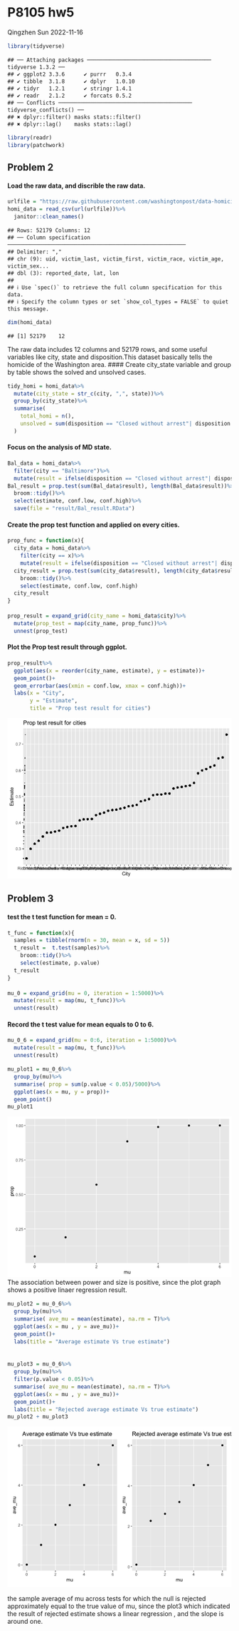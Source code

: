 P8105 hw5
================
Qingzhen Sun
2022-11-16

``` r
library(tidyverse)
```

    ## ── Attaching packages ─────────────────────────────────────── tidyverse 1.3.2 ──
    ## ✔ ggplot2 3.3.6      ✔ purrr   0.3.4 
    ## ✔ tibble  3.1.8      ✔ dplyr   1.0.10
    ## ✔ tidyr   1.2.1      ✔ stringr 1.4.1 
    ## ✔ readr   2.1.2      ✔ forcats 0.5.2 
    ## ── Conflicts ────────────────────────────────────────── tidyverse_conflicts() ──
    ## ✖ dplyr::filter() masks stats::filter()
    ## ✖ dplyr::lag()    masks stats::lag()

``` r
library(readr)
library(patchwork)
```

## Problem 2

#### Load the raw data, and discrible the raw data.

``` r
urlfile = "https://raw.githubusercontent.com/washingtonpost/data-homicides/master/homicide-data.csv"
homi_data = read_csv(url(urlfile))%>%
  janitor::clean_names()
```

    ## Rows: 52179 Columns: 12
    ## ── Column specification ────────────────────────────────────────────────────────
    ## Delimiter: ","
    ## chr (9): uid, victim_last, victim_first, victim_race, victim_age, victim_sex...
    ## dbl (3): reported_date, lat, lon
    ## 
    ## ℹ Use `spec()` to retrieve the full column specification for this data.
    ## ℹ Specify the column types or set `show_col_types = FALSE` to quiet this message.

``` r
dim(homi_data)
```

    ## [1] 52179    12

The raw data includes 12 columns and 52179 rows, and some useful
variables like city, state and disposition.This dataset basically tells
the homicide of the Washington area. \#### Create city_state variable
and group by table shows the solved and unsolved cases.

``` r
tidy_homi = homi_data%>%
  mutate(city_state = str_c(city, ",", state))%>%
  group_by(city_state)%>%
  summarise(
    total_homi = n(),
    unsolved = sum(disposition == "Closed without arrest"| disposition == "Open/No arrest")
  )
```

#### Focus on the analysis of MD state.

``` r
Bal_data = homi_data%>%
  filter(city == "Baltimore")%>%
  mutate(result = ifelse(disposition == "Closed without arrest"| disposition == "Open/No arrest", 1,0))
Bal_result = prop.test(sum(Bal_data$result), length(Bal_data$result))%>%
  broom::tidy()%>%
  select(estimate, conf.low, conf.high)%>%
  save(file = "result/Bal_result.RData")
```

#### Create the prop test function and applied on every cities.

``` r
prop_func = function(x){
  city_data = homi_data%>%
    filter(city == x)%>%
    mutate(result = ifelse(disposition == "Closed without arrest"| disposition == "Open/No arrest", 1,0))
  city_result = prop.test(sum(city_data$result), length(city_data$result))%>%
    broom::tidy()%>%
    select(estimate, conf.low, conf.high)
  city_result
}

prop_result = expand_grid(city_name = homi_data$city)%>%
  mutate(prop_test = map(city_name, prop_func))%>%
  unnest(prop_test)
```

#### Plot the Prop test result through ggplot.

``` r
prop_result%>%
  ggplot(aes(x = reorder(city_name, estimate), y = estimate))+
  geom_point()+
  geom_errorbar(aes(xmin = conf.low, xmax = conf.high))+
  labs(x = "City",
       y = "Estimate",
       title = "Prop test result for cities")
```

![](p8105_hw5_files/figure-gfm/unnamed-chunk-6-1.png)<!-- -->

## Problem 3

#### test the t test function for mean = 0.

``` r
t_func = function(x){
  samples = tibble(rnorm(n = 30, mean = x, sd = 5))
  t_result =  t.test(samples)%>%
    broom::tidy()%>%
    select(estimate, p.value)
  t_result
}

mu_0 = expand_grid(mu = 0, iteration = 1:5000)%>%
  mutate(result = map(mu, t_func))%>%
  unnest(result)
```

#### Record the t test value for mean equals to 0 to 6.

``` r
mu_0_6 = expand_grid(mu = 0:6, iteration = 1:5000)%>%
  mutate(result = map(mu, t_func))%>%
  unnest(result)
```

``` r
mu_plot1 = mu_0_6%>%
  group_by(mu)%>%
  summarise( prop = sum(p.value < 0.05)/5000)%>%
  ggplot(aes(x = mu, y = prop))+
  geom_point()
mu_plot1
```

![](p8105_hw5_files/figure-gfm/unnamed-chunk-9-1.png)<!-- --> The
association between power and size is positive, since the plot graph
shows a positive linaer regression result.

``` r
mu_plot2 = mu_0_6%>%
  group_by(mu)%>%
  summarise( ave_mu = mean(estimate), na.rm = T)%>%
  ggplot(aes(x = mu , y = ave_mu))+
  geom_point()+
  labs(title = "Average estimate Vs true estimate")


mu_plot3 = mu_0_6%>%
  group_by(mu)%>%
  filter(p.value < 0.05)%>%
  summarise( ave_mu = mean(estimate), na.rm = T)%>%
  ggplot(aes(x = mu , y = ave_mu))+
  geom_point()+
  labs(title = "Rejected average estimate Vs true estimate")
mu_plot2 + mu_plot3
```

![](p8105_hw5_files/figure-gfm/unnamed-chunk-10-1.png)<!-- -->

the sample average of mu across tests for which the null is rejected
approximately equal to the true value of mu, since the plot3 which
indicated the result of rejected estimate shows a linear regression ,
and the slope is around one.
